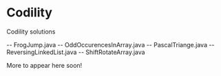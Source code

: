 # Codility
Codility solutions

-- FrogJump.java
-- OddOccurencesInArray.java
-- PascalTriange.java
-- ReversingLinkedList.java
-- ShiftRotateArray.java

More to appear here soon!